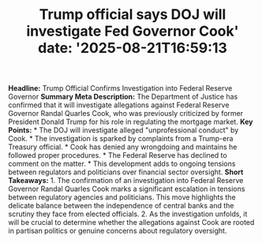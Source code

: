 ﻿---
title: "Trump official says DOJ will investigate Fed Governor Cook'
date: '2025-08-21T16:59:13"
category: "Markets"
summary: ""
slug: "trump official says doj will investigate fed governor cook"
source_urls:
  - "https://www.cnbc.com/2025/08/21/trump-powell-cook-fed-mortgage-fraud.html"
seo:
  title: "Trump official says DOJ will investigate Fed Governor Cook | Hash n Hedge'
  description: '"
  keywords: ["news", "markets", "brief"]
---
**Headline:** Trump Official Confirms Investigation into Federal Reserve Governor  **Summary Meta Description:** The Department of Justice has confirmed that it will investigate allegations against Federal Reserve Governor Randal Quarles Cook, who was previously criticized by former President Donald Trump for his role in regulating the mortgage market.  **Key Points:**  * The DOJ will investigate alleged "unprofessional conduct" by Cook. * The investigation is sparked by complaints from a Trump-era Treasury official. * Cook has denied any wrongdoing and maintains he followed proper procedures. * The Federal Reserve has declined to comment on the matter. * This development adds to ongoing tensions between regulators and politicians over financial sector oversight.  **Short Takeaways:**  1. The confirmation of an investigation into Federal Reserve Governor Randal Quarles Cook marks a significant escalation in tensions between regulatory agencies and politicians. This move highlights the delicate balance between the independence of central banks and the scrutiny they face from elected officials. 2. As the investigation unfolds, it will be crucial to determine whether the allegations against Cook are rooted in partisan politics or genuine concerns about regulatory oversight. 
